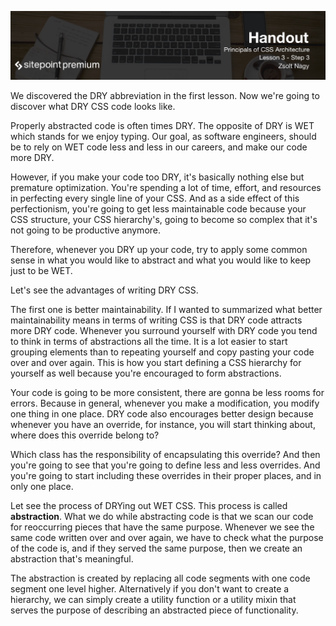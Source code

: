 ![](CSS_Architecture_handouts/headings/3.3.png)

We discovered the DRY abbreviation in the first lesson. Now we're going to discover what DRY CSS code looks like.

Properly abstracted code is often times DRY. The opposite of DRY is WET which stands for we enjoy typing. Our goal, as software engineers, should be to rely on WET code less and less in our careers, and make our code more DRY.

However, if you make your code too DRY, it's basically nothing else but premature optimization. You're spending a lot of time, effort, and resources in perfecting every single line of your CSS. And as a side effect of this perfectionism, you're going to get less maintainable code because your CSS structure, your CSS hierarchy's, going to become so complex that it's not going to be productive anymore.

Therefore, whenever you DRY up your code, try to apply some common sense in what you would like to abstract and what you would like to keep just to be WET.

Let's see the advantages of writing DRY CSS.

The first one is better maintainability. If I wanted to summarized what better maintainability means in terms of writing CSS is that DRY code attracts more DRY code. Whenever you surround yourself with DRY code you tend to think in terms of abstractions all the time. It is a lot easier to start grouping elements than to repeating yourself and copy pasting your code over and over again. This is how you start defining a CSS hierarchy for yourself as well because you're encouraged to form abstractions.

Your code is going to be more consistent, there are gonna be less rooms for errors. Because in general, whenever you make a modification, you modify one thing in one place. DRY code also encourages better design because whenever you have an override, for instance, you will start thinking about, where does this override belong to?

Which class has the responsibility of encapsulating this override? And then you're going to see that you're going to define less and less overrides. And you're going to start including these overrides in their proper places, and in only one place.

Let see the process of DRYing out WET CSS. This process is called **abstraction**. What we do while abstracting code is that we scan our code for reoccurring pieces that have the same purpose. Whenever we see the same code written over and over again, we have to check what the purpose of the code is, and if they served the same purpose, then we create an abstraction that's meaningful.

The abstraction is created by replacing all code segments with one code segment one level higher. Alternatively if you don't want to create a hierarchy, we can simply create a utility function or a utility mixin that serves the purpose of describing an abstracted piece of functionality.
